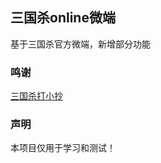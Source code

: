 ## 三国杀online微端

基于三国杀官方微端，新增部分功能

### 鸣谢

[三国杀打小抄](https://greasyfork.org/zh-CN/scripts/448004)

### 声明

本项目仅用于学习和测试！
